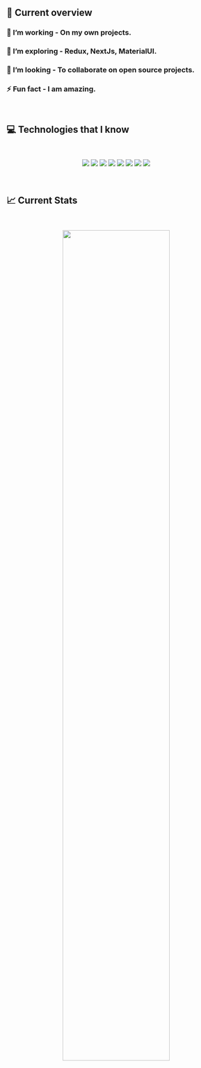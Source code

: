 ## :eyes: Current overview



### 🔭 I’m working - On my own projects. 
### 🌱 I’m exploring - Redux, NextJs, MaterialUI. 
### 👯 I’m looking - To collaborate on open source projects. 
### ⚡ Fun fact - I am amazing.


<br />

## :computer: Technologies that I know
<br>
<p align="center">
<img src="https://github.com/mir-hussain/mir-hussain/blob/main/images/icons/HTML.png"/>
<img src="https://github.com/mir-hussain/mir-hussain/blob/main/images/icons/css.png"/>
<img src="https://github.com/mir-hussain/mir-hussain/blob/main/images/icons/JavaScript.png"/>
<img src="https://github.com/mir-hussain/mir-hussain/blob/main/images/icons/react.png"/>
<img src="https://github.com/mir-hussain/mir-hussain/blob/main/images/icons/tailwind.png"/>
<img src="https://github.com/mir-hussain/mir-hussain/blob/main/images/icons/Bootsrap.png"/>
<img src="https://github.com/mir-hussain/mir-hussain/blob/main/images/icons/node.png"/>
<img src="https://github.com/mir-hussain/mir-hussain/blob/main/images/icons/express.png"/>
</p><br/>




## :chart_with_upwards_trend: Current Stats

<br />
<p align="center">
  <img width="70%" src="https://streak-stats.demolab.com/?user=Jobayer109" />
</p>


